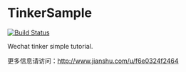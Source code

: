 # TinkerSample
[![Build Status](https://travis-ci.org/GuJin/TinkerSample.svg?branch=master)](https://travis-ci.org/GuJin/TinkerSample)

Wechat tinker simple tutorial.

更多信息请访问：http://www.jianshu.com/u/f6e0324f2464
